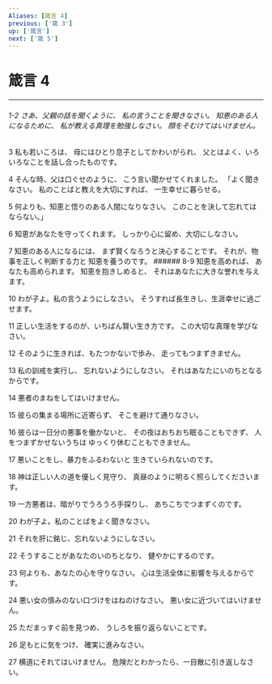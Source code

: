```yaml
---
Aliases: [箴言 4]
previous: ['箴 3']
up: ['箴言']
next: ['箴 5']
---
```

# 箴言 4

***
###### 1-2 さあ、父親の話を聞くように、 私の言うことを聞きなさい。 知恵のある人になるために、 私が教える真理を勉強しなさい。 顔をそむけてはいけません。 



3 
私も若いころは、 母にはひとり息子としてかわいがられ、 父とはよく、いろいろなことを話し合ったものです。 



4 
そんな時、父は口ぐせのように、 こう言い聞かせてくれました。 「よく聞きなさい。 私のことばと教えを大切にすれば、 一生幸せに暮らせる。 



5 
何よりも、知恵と悟りのある人間になりなさい。 このことを決して忘れてはならない。」 



6 
知恵があなたを守ってくれます。 しっかり心に留め、大切にしなさい。 



7 
知恵のある人になるには、 まず賢くなろうと決心することです。 それが、物事を正しく判断する力と 知恵を養うのです。 ###### 8-9 知恵を高めれば、 あなたも高められます。 知恵を抱きしめると、 それはあなたに大きな誉れを与えます。 



10 
わが子よ。私の言うようにしなさい。 そうすれば長生きし、生涯幸せに過ごせます。 



11 
正しい生活をするのが、いちばん賢い生き方です。 この大切な真理を学びなさい。 



12 
そのように生きれば、もたつかないで歩み、 走ってもつまずきません。 



13 
私の訓戒を実行し、 忘れないようにしなさい。 それはあなたにいのちとなるからです。 



14 
悪者のまねをしてはいけません。 



15 
彼らの集まる場所に近寄らず、 そこを避けて通りなさい。 



16 
彼らは一日分の悪事を働かないと、 その夜はおちおち眠ることもできず、 人をつまずかせないうちは ゆっくり休むこともできません。 



17 
悪いことをし、暴力をふるわないと 生きていられないのです。 



18 
神は正しい人の道を優しく見守り、 真昼のように明るく照らしてくださいます。 



19 
一方悪者は、暗がりでうろうろ手探りし、 あちこちでつまずくのです。 



20 
わが子よ。私のことばをよく聞きなさい。 



21 
それを肝に銘じ、忘れないようにしなさい。 



22 
そうすることがあなたのいのちとなり、 健やかにするのです。 



23 
何よりも、あなたの心を守りなさい。 心は生活全体に影響を与えるからです。 



24 
悪い女の慎みのない口づけをはねのけなさい。 悪い女に近づいてはいけません。 



25 
ただまっすぐ前を見つめ、 うしろを振り返らないことです。 



26 
足もとに気をつけ、 確実に進みなさい。 



27 
横道にそれてはいけません。 危険だとわかったら、一目散に引き返しなさい。
